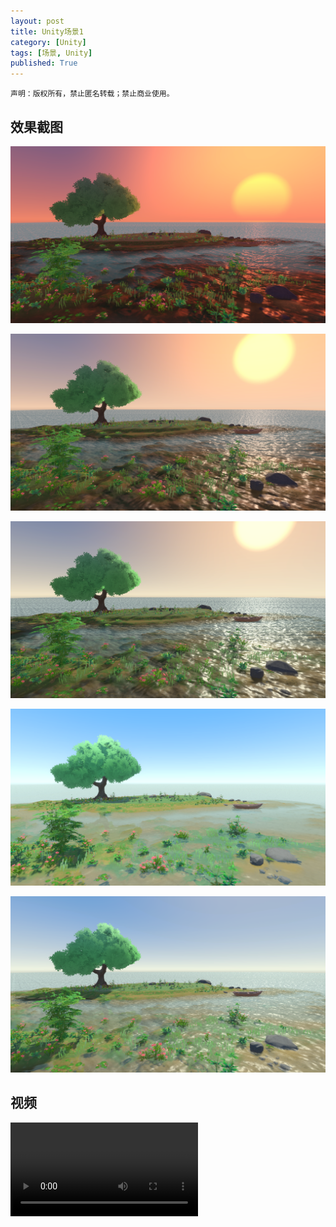 ```yaml
---
layout: post
title: Unity场景1
category: [Unity]
tags: [场景, Unity]
published: True
---
```



`声明：版权所有，禁止匿名转载；禁止商业使用。`

## 效果截图

<left><img src="/public/img/场景练习/Unity场景1/1.bmp"></left>

<left><img src="/public/img/场景练习/Unity场景1/2.bmp"></left>

<left><img src="/public/img/场景练习/Unity场景1/3.bmp"></left>

<left><img src="/public/img/场景练习/Unity场景1/4.bmp"></left>

<left><img src="/public/img/场景练习/Unity场景1/5.bmp"></left>

## 视频

<video>
      <source id="mp4" src="/public/img/场景练习/Unity场景1/Unity场景1.mp4" type="video/mp4">
    </video>

